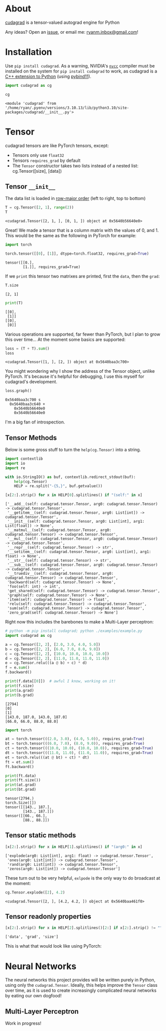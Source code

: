 # About 

[cudagrad](https://pypi.org/project/cudagrad/) is a tensor-valued autograd engine for Python

Any ideas? Open an [issue](https://github.com/yrmo/cudagrad/issues), or email me: <a href="mailto:ryanm.inbox@gmail.com">ryanm.inbox@gmail.com</a>!


# Installation

Use `pip install cudagrad`. As a warning, NVIDIA's [`nvcc`](https://docs.nvidia.com/cuda/cuda-compiler-driver-nvcc/index.html) compiler must be installed on the system for `pip install cudagrad` to work, as cudagrad is a [C++ extension to Python](https://docs.python.org/3/extending/building.html) (using [pybind11](https://github.com/pybind/pybind11)).


```python
import cudagrad as cg

cg
```




    <module 'cudagrad' from '/home/ryan/.pyenv/versions/3.10.13/lib/python3.10/site-packages/cudagrad/__init__.py'>



# Tensor

cudagrad tensors are like PyTorch tensors, except:

- Tensors only use `float32`
- Tensors `requires_grad` by default
- The `Tensor` constructor takes two lists instead of a nested list: cg.Tensor([size], [data])

## Tensor `__init__`

The data list is loaded in [row-major order](https://en.wikipedia.org/wiki/Row-_and_column-major_order) (left to right, top to bottom)


```python
T = cg.Tensor([2, 1], range(2))
T
```




    <cudagrad.Tensor([2, 1, ], [0, 1, ]) object at 0x5640b56640e0>



Great! We made a tensor that is a column matrix with the values of 0, and 1. This would be the same as the following in PyTorch for example:


```python
import torch

torch.tensor([[0], [1]], dtype=torch.float32, requires_grad=True)
```




    tensor([[0.],
            [1.]], requires_grad=True)



If we `print` this tensor two matrixes are printed, first the `data`, then the `grad`:


```python
T.size
```




    [2, 1]




```python
print(T)
```

    [[0],
     [1]]
    [[0],
     [0]]


Various operations are supported, far fewer than PyTorch, but I plan to grow this over time... At the moment some basics are supported:


```python
loss = (T + T).sum()
loss
```




    <cudagrad.Tensor([1, ], [2, ]) object at 0x5640baa3c700>



You might wondering why I show the address of the Tensor object, unlike PyTorch. It's because it's helpful for debugging, I use this myself for cudagrad's development.


```python
loss.graph()
```

    0x5640baa3c700 s
      0x5640baa3c640 +
        0x5640b56640e0  
        0x5640b56640e0  


I'm a big fan of introspection.

## Tensor Methods

Below is some gross stuff to turn the `help(cg.Tensor)` into a string.


```python
import contextlib
import io
import re

with io.StringIO() as buf, contextlib.redirect_stdout(buf):
    help(cg.Tensor)
    HELP = re.split("-{5,}", buf.getvalue())
```


```python
[x[2:].strip() for x in HELP[0].splitlines() if "(self:" in x]
```




    ['__add__(self: cudagrad.tensor.Tensor, arg0: cudagrad.tensor.Tensor) -> cudagrad.tensor.Tensor',
     '__getitem__(self: cudagrad.tensor.Tensor, arg0: List[int]) -> cudagrad.tensor.Tensor',
     '__init__(self: cudagrad.tensor.Tensor, arg0: List[int], arg1: List[float]) -> None',
     '__matmul__(self: cudagrad.tensor.Tensor, arg0: cudagrad.tensor.Tensor) -> cudagrad.tensor.Tensor',
     '__mul__(self: cudagrad.tensor.Tensor, arg0: cudagrad.tensor.Tensor) -> cudagrad.tensor.Tensor',
     '__repr__(self: cudagrad.tensor.Tensor) -> str',
     '__setitem__(self: cudagrad.tensor.Tensor, arg0: List[int], arg1: float) -> None',
     '__str__(self: cudagrad.tensor.Tensor) -> str',
     '__sub__(self: cudagrad.tensor.Tensor, arg0: cudagrad.tensor.Tensor) -> cudagrad.tensor.Tensor',
     '__truediv__(self: cudagrad.tensor.Tensor, arg0: cudagrad.tensor.Tensor) -> cudagrad.tensor.Tensor',
     'backward(self: cudagrad.tensor.Tensor) -> None',
     'foo(self: int) -> int',
     'get_shared(self: cudagrad.tensor.Tensor) -> cudagrad.tensor.Tensor',
     'graph(self: cudagrad.tensor.Tensor) -> None',
     'item(self: cudagrad.tensor.Tensor) -> float',
     'relu(self: cudagrad.tensor.Tensor) -> cudagrad.tensor.Tensor',
     'sum(self: cudagrad.tensor.Tensor) -> cudagrad.tensor.Tensor',
     'zero_grad(self: cudagrad.tensor.Tensor) -> None']



Right now this includes the barebones to make a Multi-Layer perceptron:


```python
# python -m pip install cudagrad; python ./examples/example.py
import cudagrad as cg

a = cg.Tensor([2, 2], [2.0, 3.0, 4.0, 5.0])
b = cg.Tensor([2, 2], [6.0, 7.0, 8.0, 9.0])
c = cg.Tensor([2, 2], [10.0, 10.0, 10.0, 10.0])
d = cg.Tensor([2, 2], [11.0, 11.0, 11.0, 11.0])
e = cg.Tensor.relu(((a @ b) + c) * d)
f = e.sum()
f.backward()

print(f.data[[0]])  # awful I know, working on it!
print(f.size)
print(a.grad)
print(b.grad)
```

    [2794]
    [0]
    [1]
    [143.0, 187.0, 143.0, 187.0]
    [66.0, 66.0, 88.0, 88.0]



```python
import torch

at = torch.tensor(((2.0, 3.0), (4.0, 5.0)), requires_grad=True)
bt = torch.tensor(((6.0, 7.0), (8.0, 9.0)), requires_grad=True)
ct = torch.tensor(((10.0, 10.0), (10.0, 10.0)), requires_grad=True)
dt = torch.tensor(((11.0, 11.0), (11.0, 11.0)), requires_grad=True)
et = torch.relu(((at @ bt) + ct) * dt)
ft = et.sum()
ft.backward()

print(ft.data)
print(ft.size())
print(at.grad)
print(bt.grad)
```

    tensor(2794.)
    torch.Size([])
    tensor([[143., 187.],
            [143., 187.]])
    tensor([[66., 66.],
            [88., 88.]])


## Tensor static methods


```python
[x[2:].strip() for x in HELP[1].splitlines() if "(arg0:" in x]
```




    ['explode(arg0: List[int], arg1: float) -> cudagrad.tensor.Tensor',
     'ones(arg0: List[int]) -> cudagrad.tensor.Tensor',
     'rand(arg0: List[int]) -> cudagrad.tensor.Tensor',
     'zeros(arg0: List[int]) -> cudagrad.tensor.Tensor']



These turn out to be very helpful, `exlpode` is the only way to do broadcast at the moment:


```python
cg.Tensor.explode([2], 4.2)
```




    <cudagrad.Tensor([2, ], [4.2, 4.2, ]) object at 0x5640baa461f0>



## Tensor readonly properties


```python
[x[2:].strip() for x in HELP[2].splitlines()[2:] if x[2:].strip() != ""]
```




    ['data', 'grad', 'size']



This is what that would look like using PyTorch:

# Neural Networks

The neural networks this project provides will be written purely in Python, using only the `cudagrad.Tensor`. Ideally, this helps improve the `Tensor` class over time, as it is used to create increasingly complicated neural networks by eating our own dogfood!

## Multi-Layer Perceptron

Work in progress!
